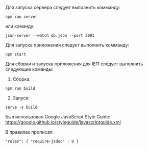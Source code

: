 Для запуска сервера следует выполнить комманду:
```shell
npm run server
```
или команду:
```shell
json-server --watch db.json --port 3001
```

Для запуска приложения следует выполнить комманду: 
```shell
npm start 
```

Для сборки и запуска приложения для IE11 следует выполнить следующие команды:
1. Сборка:
```shell
npm run build
```
2. Запуск:
```shell
serve -s build
```

Был использован Google JavaScript Style Guide: https://google.github.io/styleguide/javascriptguide.xml

В правилах прописал:

``
"rules": {
"require-jsdoc" : 0
}
``
